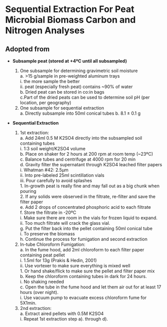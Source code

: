 Sequential Extraction For Peat Microbial Biomass Carbon and Nitrogen Analyses
==============
Adopted from 
------------

+ **Subsample peat (stored at +4ºC until all subsampled)**  
    1. One subsample for determining gravimetric soil moisture  
            a. \>15 g/sample in pre-weighted aluminum trays   
                    i. the more sample the better   
                    ii. peat (especially fresh peat) contains ~90% of water   
            b. Dried peat can be stored in co:in bags   
            c.Part of the dried peats can be used to determine soil pH (per location, per geography)   
    2. One subsample for sequential extraction   
            a. Directly subsample into 50ml conical tubes
            b. 8.1 ± 0.1 g    

+ **Sequential Extraction**    
    1. 1st extraction:   
            a. Add 24ml 0.5 M K2SO4 directly into the subsampled soil containing tubes   
                    i. 1:3 soil weight/K2SO4 volume   
            b. Place on shaker for 2 hours at 200 rpm at room temp (~23ºC)   
            c. Balance tubes and centrifuge at 4000 rpm for 20 min   
            d. Gravity filter the supernatant through K2SO4 leached filter papers   
                    i. Whatman #42: 2.5μm   
                    ii. Into pre-labeled 25ml scintillation vials   
                    iii. Pour carefully to avoid splashes  
                            1. In-growth peat is really fine and may fall out as a big chunk when pouring   
                            2. If any solids were observed in the filtrate, re-filter and save the filter paper   
            e. Add 2 drops of concentrated phosphoric acid to each filtrate   
            f. Store the filtrate in -20ºC   
                    i. Make sure there are room in the vials for frozen liquid to expand.  
                    ii. Too much filtrate will crack the glass vial.   
            g. Put the filter back into the pellet containing 50ml conical tube   
                    i. To preserve the biomass   
            h. Continue the process for fumigation and second extraction   
    2. In-tube Chloroform Fumigation:   
            a. In the fume hood, add 2ml chloroform to each filter paper containing peat pellet    
                    i. 1.5ml for 13g (Prakis & Hedin, 2001)   
                    ii. Use vortexer to make sure everything is mixed well   
                            1. Or hand shake/flick to make sure the pellet and filter paper mix   
            b. Keep the chloroform containing tubes in dark for 24 hours.   
                    i. No shaking needed  
            c. Open the tube in the fume hood and let them air out for at least 17 hours (over night).    
                    i. Use vacuum pump to evacuate excess chloroform fume for 5X1min.   
    3. 2nd extraction:   
            a. Extract aired pellets with 0.5M K2SO4   
                    i. Repeat 1st extraction step a). through d).   

